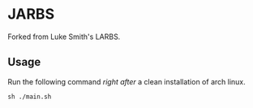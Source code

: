 # JARBS

Forked from Luke Smith's LARBS.

## Usage

Run the following command *right after* a clean installation of arch linux.

```
sh ./main.sh
```

